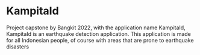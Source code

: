 # KampitaId
Project capstone by Bangkit 2022, with the application name KampitaId, KampitaId is an earthquake detection application. This application is made for all Indonesian people, of course with areas that are prone to earthquake disasters
